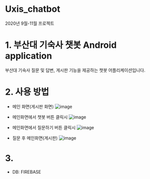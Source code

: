 # Uxis_chatbot
2020년 9월-11월 프로젝트
# 1. 부산대 기숙사 챗봇 Android application
부산대 기숙사 질문 및 답변, 게시판 기능을 제공하는 챗봇 어플리케이션입니다. 
# 2. 사용 방법
* 메인 화면(게시판 화면)
![image](https://user-images.githubusercontent.com/44183570/120421803-f0152280-c3a1-11eb-9f42-de725dcec59b.png)

* 메인화면에서 챗봇 버튼 클릭시 
![image](https://user-images.githubusercontent.com/44183570/120422406-22734f80-c3a3-11eb-9ab4-d941919678af.png)

* 메인화면에서 질문하기 버튼 클릭시
![image](https://user-images.githubusercontent.com/44183570/120422074-7e89a400-c3a2-11eb-87e6-3a3280548235.png)
* 질문 후 메인화면(게시판)
![image](https://user-images.githubusercontent.com/44183570/120422106-92350a80-c3a2-11eb-94ce-36c6b50760c5.png)
# 3. 
* DB: FIREBASE
